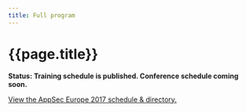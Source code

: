 ```yaml
---
title: Full program
---
```


# {{page.title}}

**Status: Training schedule is published. Conference schedule coming soon.**

<a id="sched-embed" href="https://appseceurope2017.sched.com/">View the AppSec Europe 2017 schedule & directory.</a><script type="text/javascript" src="//appseceurope2017.sched.com/js/embed.js"></script>
